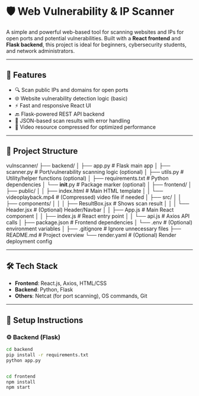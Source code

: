 # 🛡️ Web Vulnerability & IP Scanner

A simple and powerful web-based tool for scanning websites and IPs for open ports and potential vulnerabilities. Built with a **React frontend** and **Flask backend**, this project is ideal for beginners, cybersecurity students, and network administrators.

---

## 🚀 Features

- 🔍 Scan public IPs and domains for open ports
- 🌐 Website vulnerability detection logic (basic)
- ⚡ Fast and responsive React UI
- 🔙 Flask-powered REST API backend
- 🧩 JSON-based scan results with error handling
- 🎥 Video resource compressed for optimized performance

---

## 📁 Project Structure

vulnscanner/
├── backend/
│   ├── app.py                     # Flask main app
│   ├── scanner.py                 # Port/vulnerability scanning logic (optional)
│   ├── utils.py                   # Utility/helper functions (optional)
│   ├── requirements.txt           # Python dependencies
│   └── __init__.py                # Package marker (optional)
│
├── frontend/
│   ├── public/
│   │   ├── index.html             # Main HTML template
│   │   └── videoplayback.mp4      # (Compressed) video file if needed
│   ├── src/
│   │   ├── components/
│   │   │   ├── ResultBox.jsx      # Shows scan result
│   │   │   └── Header.jsx         # (Optional) Header/Navbar
│   │   ├── App.js                 # Main React component
│   │   ├── index.js               # React entry point
│   │   └── api.js                 # Axios API calls
│   ├── package.json               # Frontend dependencies
│   └── .env                       # (Optional) environment variables
│
├── .gitignore                     # Ignore unnecessary files
├── README.md                      # Project overview
└── render.yaml                    # (Optional) Render deployment config



---

## 🛠️ Tech Stack

- **Frontend**: React.js, Axios, HTML/CSS
- **Backend**: Python, Flask
- **Others**: Netcat (for port scanning), OS commands, Git

---

## 🔧 Setup Instructions

### ⚙️ Backend (Flask)

```bash
cd backend
pip install -r requirements.txt
python app.py


cd frontend
npm install
npm start


